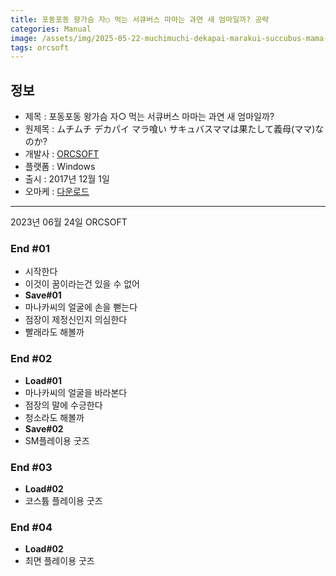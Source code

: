 ```yaml
---
title: 포동포동 왕가슴 자○ 먹는 서큐버스 마마는 과연 새 엄마일까? 공략
categories: Manual
image: /assets/img/2025-05-22-muchimuchi-dekapai-marakui-succubus-mama-1.jpg
tags: orcsoft 
---
```


## 정보

* 제목 : 포동포동 왕가슴 자○ 먹는 서큐버스 마마는 과연 새 엄마일까?
* 원제목 : ムチムチ デカパイ マラ喰い サキュバスママは果たして義母(ママ)なのか?
* 개발사 : [ORCSOFT](/tags/orcsoft)
* 플랫폼 : Windows
* 출시 : 2017년 12월 1일
* 오마케 : [다운로드](/assets/omake/muchimuchi-dekapai-marakui-succubus-mama.zip)

---



2023년 06월 24일
ORCSOFT

### End #01

* 시작한다
* 이것이 꿈이라는건 있을 수 없어
* **Save#01**
* 마나카씨의 얼굴에 손을 뻗는다
* 점장이 제정신인지 의심한다
* 빨래라도 해볼까

### End #02

* **Load#01**
* 마나카씨의 얼굴을 바라본다
* 점장의 말에 수긍한다
* 청소라도 해볼까
* **Save#02**
* SM플레이용 굿즈

### End #03

* **Load#02**
* 코스튬 플레이용 굿즈

### End #04

* **Load#02**
* 최면 플레이용 굿즈